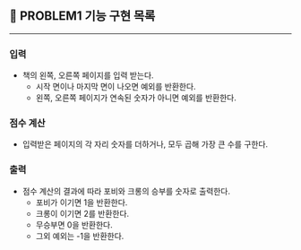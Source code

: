 ## 🚀 PROBLEM1 기능 구현 목록 
***

### 입력

- 책의 왼쪽, 오른쪽 페이지를 입력 받는다.
  - 시작 면이나 마지막 면이 나오면 예외를 반환한다.
  - 왼쪽, 오른쪽 페이지가 연속된 숫자가 아니면 예외를 반환한다.

### 점수 계산

- 입력받은 페이지의 각 자리 숫자를 더하거나, 모두 곱해 가장 큰 수를 구한다.

### 출력

- 점수 계산의 결과에 따라 포비와 크롱의 승부를 숫자로 출력한다.
    - 포비가 이기면 1을 반환한다.
    - 크롱이 이기면 2를 반환한다.
    - 무승부면 0을 반환한다.
    - 그외 예외는 -1을 반환한다.
